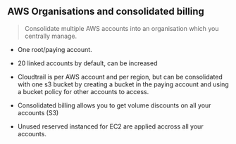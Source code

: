 ## AWS Organisations and consolidated billing 

> Consolidate multiple AWS accounts into an organisation which you centrally manage.

* One root/paying account. 
* 20 linked accounts by default, can be increased 

* Cloudtrail is per AWS account and per region, but can be consolidated with one s3 bucket by creating a bucket in the paying account and using a bucket policy for other accounts to access. 

* Consolidated billing allows you to get volume discounts on all your accounts (S3)
* Unused reserved instanced for EC2 are applied accross all your accounts.